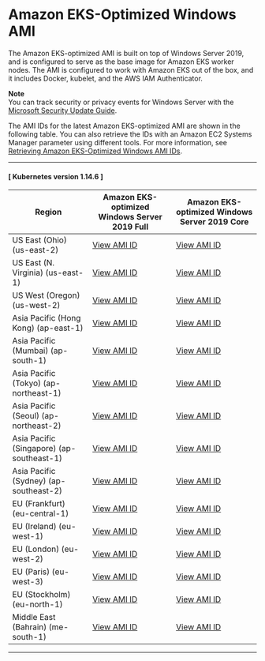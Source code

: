 # Amazon EKS\-Optimized Windows AMI<a name="eks-optimized-windows-ami"></a>

The Amazon EKS\-optimized AMI is built on top of Windows Server 2019, and is configured to serve as the base image for Amazon EKS worker nodes\. The AMI is configured to work with Amazon EKS out of the box, and it includes Docker, kubelet, and the AWS IAM Authenticator\. 

**Note**  
You can track security or privacy events for Windows Server with the [Microsoft Security Update Guide](https://portal.msrc.microsoft.com/en-us/security-guidance)\.

The AMI IDs for the latest Amazon EKS\-optimized AMI are shown in the following table\. You can also retrieve the IDs with an Amazon EC2 Systems Manager parameter using different tools\. For more information, see [Retrieving Amazon EKS\-Optimized Windows AMI IDs](retrieve-windows-ami-id.md)\.  

------
#### [ Kubernetes version 1\.14\.6 ]


| Region | Amazon EKS\-optimized Windows Server 2019 Full | Amazon EKS\-optimized Windows Server 2019 Core | 
| --- | --- | --- | 
| US East \(Ohio\) \(us\-east\-2\) | [View AMI ID](https://us-east-2.console.aws.amazon.com/systems-manager/parameters/%252Faws%252Fservice%252Fami-windows-latest%252FWindows_Server-2019-English-Full-EKS_Optimized-1.14%252Fimage_id/description?region=us-east-2) | [View AMI ID](https://us-east-2.console.aws.amazon.com/systems-manager/parameters/%252Faws%252Fservice%252Fami-windows-latest%252FWindows_Server-2019-English-Core-EKS_Optimized-1.14%252Fimage_id/description?region=us-east-2) | 
| US East \(N\. Virginia\) \(us\-east\-1\) | [View AMI ID](https://us-east-1.console.aws.amazon.com/systems-manager/parameters/%252Faws%252Fservice%252Fami-windows-latest%252FWindows_Server-2019-English-Full-EKS_Optimized-1.14%252Fimage_id/description?region=us-east-1) | [View AMI ID](https://us-east-1.console.aws.amazon.com/systems-manager/parameters/%252Faws%252Fservice%252Fami-windows-latest%252FWindows_Server-2019-English-Core-EKS_Optimized-1.14%252Fimage_id/description?region=us-east-1) | 
| US West \(Oregon\) \(us\-west\-2\) | [View AMI ID](https://us-west-2.console.aws.amazon.com/systems-manager/parameters/%252Faws%252Fservice%252Fami-windows-latest%252FWindows_Server-2019-English-Full-EKS_Optimized-1.14%252Fimage_id/description?region=us-west-2) | [View AMI ID](https://us-west-2.console.aws.amazon.com/systems-manager/parameters/%252Faws%252Fservice%252Fami-windows-latest%252FWindows_Server-2019-English-Core-EKS_Optimized-1.14%252Fimage_id/description?region=us-west-2) | 
| Asia Pacific \(Hong Kong\) \(ap\-east\-1\) | [View AMI ID](https://ap-east-1.console.aws.amazon.com/systems-manager/parameters/%252Faws%252Fservice%252Fami-windows-latest%252FWindows_Server-2019-English-Full-EKS_Optimized-1.14%252Fimage_id/description?region=ap-east-1) | [View AMI ID](https://ap-east-1.console.aws.amazon.com/systems-manager/parameters/%252Faws%252Fservice%252Fami-windows-latest%252FWindows_Server-2019-English-Core-EKS_Optimized-1.14%252Fimage_id/description?region=ap-east-1) | 
| Asia Pacific \(Mumbai\) \(ap\-south\-1\) | [View AMI ID](https://ap-south-1.console.aws.amazon.com/systems-manager/parameters/%252Faws%252Fservice%252Fami-windows-latest%252FWindows_Server-2019-English-Full-EKS_Optimized-1.14%252Fimage_id/description?region=ap-south-1) | [View AMI ID](https://ap-south-1.console.aws.amazon.com/systems-manager/parameters/%252Faws%252Fservice%252Fami-windows-latest%252FWindows_Server-2019-English-Core-EKS_Optimized-1.14%252Fimage_id/description?region=ap-south-1) | 
| Asia Pacific \(Tokyo\) \(ap\-northeast\-1\) | [View AMI ID](https://ap-northeast-1.console.aws.amazon.com/systems-manager/parameters/%252Faws%252Fservice%252Fami-windows-latest%252FWindows_Server-2019-English-Full-EKS_Optimized-1.14%252Fimage_id/description?region=ap-northeast-1) | [View AMI ID](https://ap-northeast-1.console.aws.amazon.com/systems-manager/parameters/%252Faws%252Fservice%252Fami-windows-latest%252FWindows_Server-2019-English-Core-EKS_Optimized-1.14%252Fimage_id/description?region=ap-northeast-1) | 
| Asia Pacific \(Seoul\) \(ap\-northeast\-2\) | [View AMI ID](https://ap-northeast-2.console.aws.amazon.com/systems-manager/parameters/%252Faws%252Fservice%252Fami-windows-latest%252FWindows_Server-2019-English-Full-EKS_Optimized-1.14%252Fimage_id/description?region=ap-northeast-2) | [View AMI ID](https://ap-northeast-2.console.aws.amazon.com/systems-manager/parameters/%252Faws%252Fservice%252Fami-windows-latest%252FWindows_Server-2019-English-Core-EKS_Optimized-1.14%252Fimage_id/description?region=ap-northeast-2) | 
| Asia Pacific \(Singapore\) \(ap\-southeast\-1\) | [View AMI ID](https://ap-southeast-1.console.aws.amazon.com/systems-manager/parameters/%252Faws%252Fservice%252Fami-windows-latest%252FWindows_Server-2019-English-Full-EKS_Optimized-1.14%252Fimage_id/description?region=ap-southeast-1) | [View AMI ID](https://ap-southeast-1.console.aws.amazon.com/systems-manager/parameters/%252Faws%252Fservice%252Fami-windows-latest%252FWindows_Server-2019-English-Core-EKS_Optimized-1.14%252Fimage_id/description?region=ap-southeast-1) | 
| Asia Pacific \(Sydney\) \(ap\-southeast\-2\) | [View AMI ID](https://ap-southeast-2.console.aws.amazon.com/systems-manager/parameters/%252Faws%252Fservice%252Fami-windows-latest%252FWindows_Server-2019-English-Full-EKS_Optimized-1.14%252Fimage_id/description?region=ap-southeast-2) | [View AMI ID](https://ap-southeast-2.console.aws.amazon.com/systems-manager/parameters/%252Faws%252Fservice%252Fami-windows-latest%252FWindows_Server-2019-English-Core-EKS_Optimized-1.14%252Fimage_id/description?region=ap-southeast-2) | 
| EU \(Frankfurt\) \(eu\-central\-1\) | [View AMI ID](https://eu-central-1.console.aws.amazon.com/systems-manager/parameters/%252Faws%252Fservice%252Fami-windows-latest%252FWindows_Server-2019-English-Full-EKS_Optimized-1.14%252Fimage_id/description?region=eu-central-1) | [View AMI ID](https://eu-central-1.console.aws.amazon.com/systems-manager/parameters/%252Faws%252Fservice%252Fami-windows-latest%252FWindows_Server-2019-English-Core-EKS_Optimized-1.14%252Fimage_id/description?region=eu-central-1) | 
| EU \(Ireland\) \(eu\-west\-1\) | [View AMI ID](https://eu-west-1.console.aws.amazon.com/systems-manager/parameters/%252Faws%252Fservice%252Fami-windows-latest%252FWindows_Server-2019-English-Full-EKS_Optimized-1.14%252Fimage_id/description?region=eu-west-1) | [View AMI ID](https://eu-west-1.console.aws.amazon.com/systems-manager/parameters/%252Faws%252Fservice%252Fami-windows-latest%252FWindows_Server-2019-English-Core-EKS_Optimized-1.14%252Fimage_id/description?region=eu-west-1) | 
| EU \(London\) \(eu\-west\-2\) | [View AMI ID](https://eu-west-2.console.aws.amazon.com/systems-manager/parameters/%252Faws%252Fservice%252Fami-windows-latest%252FWindows_Server-2019-English-Full-EKS_Optimized-1.14%252Fimage_id/description?region=eu-west-2) | [View AMI ID](https://eu-west-2.console.aws.amazon.com/systems-manager/parameters/%252Faws%252Fservice%252Fami-windows-latest%252FWindows_Server-2019-English-Core-EKS_Optimized-1.14%252Fimage_id/description?region=eu-west-2) | 
| EU \(Paris\) \(eu\-west\-3\) | [View AMI ID](https://eu-west-3.console.aws.amazon.com/systems-manager/parameters/%252Faws%252Fservice%252Fami-windows-latest%252FWindows_Server-2019-English-Full-EKS_Optimized-1.14%252Fimage_id/description?region=eu-west-3) | [View AMI ID](https://eu-west-3.console.aws.amazon.com/systems-manager/parameters/%252Faws%252Fservice%252Fami-windows-latest%252FWindows_Server-2019-English-Core-EKS_Optimized-1.14%252Fimage_id/description?region=eu-west-3) | 
| EU \(Stockholm\) \(eu\-north\-1\) | [View AMI ID](https://eu-north-1.console.aws.amazon.com/systems-manager/parameters/%252Faws%252Fservice%252Fami-windows-latest%252FWindows_Server-2019-English-Full-EKS_Optimized-1.14%252Fimage_id/description?region=eu-north-1) | [View AMI ID](https://eu-north-1.console.aws.amazon.com/systems-manager/parameters/%252Faws%252Fservice%252Fami-windows-latest%252FWindows_Server-2019-English-Core-EKS_Optimized-1.14%252Fimage_id/description?region=eu-north-1) | 
| Middle East \(Bahrain\) \(me\-south\-1\) | [View AMI ID](https://me-south-1.console.aws.amazon.com/systems-manager/parameters/%252Faws%252Fservice%252Fami-windows-latest%252FWindows_Server-2019-English-Full-EKS_Optimized-1.14%252Fimage_id/description?region=me-south-1) | [View AMI ID](https://me-south-1.console.aws.amazon.com/systems-manager/parameters/%252Faws%252Fservice%252Fami-windows-latest%252FWindows_Server-2019-English-Core-EKS_Optimized-1.14%252Fimage_id/description?region=me-south-1) | 

------